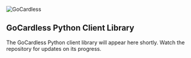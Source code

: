 ![GoCardless](https://gocardless.com/resources/logo.png)

## GoCardless Python Client Library

The GoCardless Python client library will appear here shortly. Watch the repository for updates on its progress.



